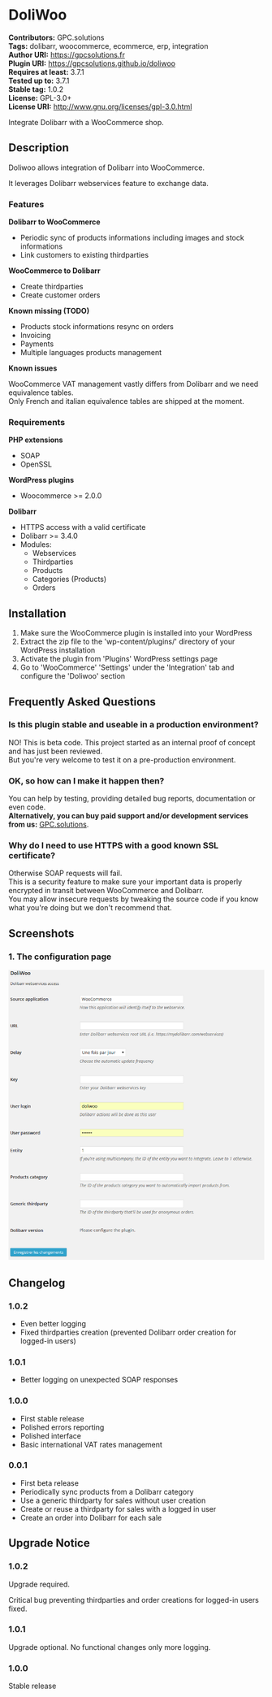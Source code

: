 # DoliWoo #
**Contributors:**       GPC.solutions  
**Tags:**               dolibarr, woocommerce, ecommerce, erp, integration  
**Author URI:**         https://gpcsolutions.fr  
**Plugin URI:**         https://gpcsolutions.github.io/doliwoo  
**Requires at least:**  3.7.1  
**Tested up to:**       3.7.1  
**Stable tag:**         1.0.2  
**License:**            GPL-3.0+  
**License URI:**        http://www.gnu.org/licenses/gpl-3.0.html  

Integrate Dolibarr with a WooCommerce shop.

## Description ##
Doliwoo allows integration of Dolibarr into WooCommerce.

It leverages Dolibarr webservices feature to exchange data.

### Features ###

**Dolibarr to WooCommerce**

* Periodic sync of products informations including images and stock informations
* Link customers to existing thirdparties

**WooCommerce to Dolibarr**

* Create thirdparties
* Create customer orders

**Known missing (TODO)**

* Products stock informations resync on orders
* Invoicing
* Payments
* Multiple languages products management

**Known issues**

WooCommerce VAT management vastly differs from Dolibarr and we need equivalence tables.  
Only French and italian equivalence tables are shipped at the moment.

### Requirements ###

**PHP extensions**

* SOAP
* OpenSSL

**WordPress plugins**

* Woocommerce >= 2.0.0

**Dolibarr**

* HTTPS access with a valid certificate
* Dolibarr >= 3.4.0
* Modules:
    * Webservices
    * Thirdparties
    * Products
    * Categories (Products)
    * Orders

## Installation ##

1. Make sure the WooCommerce plugin is installed into your WordPress
2. Extract the zip file to the 'wp-content/plugins/' directory of your WordPress installation
3. Activate the plugin from 'Plugins' WordPress settings page
4. Go to 'WooCommerce' 'Settings' under the 'Integration' tab and configure the 'Doliwoo' section

## Frequently Asked Questions ##

### Is this plugin stable and useable in a production environment? ###

NO! This is beta code. This project started as an internal proof of concept and has just been reviewed.  
But you're very welcome to test it on a pre-production environment.

### OK, so how can I make it happen then? ###

You can help by testing, providing detailed bug reports, documentation or even code.  
**Alternatively, you can buy paid support and/or development services from us:** [GPC.solutions](https://gpcsolutions.fr).  

### Why do I need to use HTTPS with a good known SSL certificate? ###

Otherwise SOAP requests will fail.  
This is a security feature to make sure your important data is properly encrypted in transit between WooCommerce and Dolibarr.  
You may allow insecure requests by tweaking the source code if you know what you're doing but we don't recommend that.  

## Screenshots ##

### 1. The configuration page ###
![The configuration page](/assets/screenshot-1.png)


## Changelog ##

### 1.0.2 ###

* Even better logging
* Fixed thirdparties creation (prevented Dolibarr order creation for logged-in users)

### 1.0.1 ###

* Better logging on unexpected SOAP responses

### 1.0.0 ###

* First stable release
* Polished errors reporting
* Polished interface
* Basic international VAT rates management

### 0.0.1 ###

* First beta release
* Periodically sync products from a Dolibarr category
* Use a generic thirdparty for sales without user creation
* Create or reuse a thirdparty for sales with a logged in user
* Create an order into Dolibarr for each sale

## Upgrade Notice ##

### 1.0.2 ###

Upgrade required.

Critical bug preventing thirdparties and order creations for logged-in users fixed.

### 1.0.1 ###

Upgrade optional. No functional changes only more logging.

### 1.0.0 ###

Stable release
